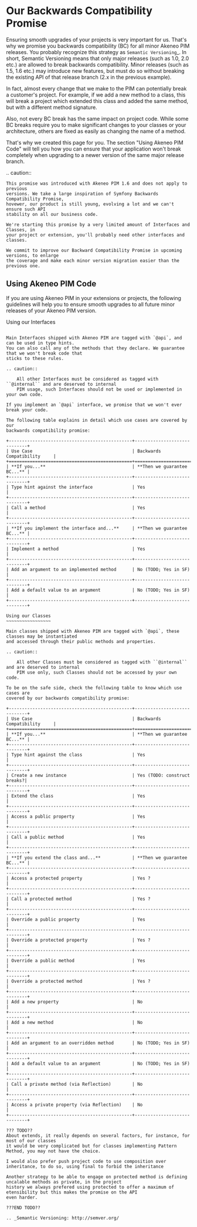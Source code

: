 Our Backwards Compatibility Promise
===================================

Ensuring smooth upgrades of your projects is very important for us. That's why
we promise you backwards compatibility (BC) for all minor Akeneo PIM releases.
You probably recognize this strategy as `Semantic Versioning`_. In short,
Semantic Versioning means that only major releases (such as 1.0, 2.0 etc.) are
allowed to break backwards compatibility. Minor releases (such as 1.5, 1.6 etc.)
may introduce new features, but must do so without breaking the existing API of
that release branch (2.x in the previous example).

In fact, almost every change that we make to the PIM can potentially break a customer's
project. For example, if we add a new method to a class, this will break a project
which extended this class and added the same method, but with a different
method signature.

Also, not every BC break has the same impact on project code. While some BC
breaks require you to make significant changes to your classes or your
architecture, others are fixed as easily as changing the name of a method.

That's why we created this page for you. The section "Using Akeneo PIM Code" will
tell you how you can ensure that your application won't break completely when
upgrading to a newer version of the same major release branch.

.. caution::

    This promise was introduced with Akeneo PIM 1.6 and does not apply to previous
    versions. We take a large inspiration of Symfony Backwards Compatibility Promise,
    hovewer, our product is still young, evolving a lot and we can't ensure such API
    stability on all our business code.

    We're starting this promise by a very limited amount of Interfaces and Classes, in
    your project or extension, you'll probably need other interfaces and classes.

    We commit to improve our Backward Compatibility Promise in upcoming versions, to enlarge
    the coverage and make each minor version migration easier than the previous one.

Using Akeneo PIM Code
---------------------

If you are using Akeneo PIM in your extensions or projects, the following guidelines will help
you to ensure smooth upgrades to all future minor releases of your Akeneo PIM version.

Using our Interfaces
~~~~~~~~~~~~~~~~~~~~

Main Interfaces shipped with Akeneo PIM are tagged with `@api`, and can be used in type hints.
You can also call any of the methods that they declare. We guarantee that we won't break code that
sticks to these rules.

.. caution::

    All other Interfaces must be considered as tagged with ``@internal`` and are deserved to internal
    PIM usage, such Interfaces should not be used or implemented in your own code.

If you implement an `@api` interface, we promise that we won't ever break your code.

The following table explains in detail which use cases are covered by our
backwards compatibility promise:

+-----------------------------------------------+-----------------------------+
| Use Case                                      | Backwards Compatibility     |
+===============================================+=============================+
| **If you...**                                 | **Then we guarantee BC...** |
+-----------------------------------------------+-----------------------------+
| Type hint against the interface               | Yes                         |
+-----------------------------------------------+-----------------------------+
| Call a method                                 | Yes                         |
+-----------------------------------------------+-----------------------------+
| **If you implement the interface and...**     | **Then we guarantee BC...** |
+-----------------------------------------------+-----------------------------+
| Implement a method                            | Yes                         |
+-----------------------------------------------+-----------------------------+
| Add an argument to an implemented method      | No (TODO; Yes in SF)        |
+-----------------------------------------------+-----------------------------+
| Add a default value to an argument            | No (TODO; Yes in SF)        |
+-----------------------------------------------+-----------------------------+

Using our Classes
~~~~~~~~~~~~~~~~~

Main classes shipped with Akeneo PIM are tagged with `@api`, these classes may be instantiated
and accessed through their public methods and properties.

.. caution::

    All other Classes must be considered as tagged with ``@internal`` and are deserved to internal
    PIM use only, such Classes should not be accessed by your own code.

To be on the safe side, check the following table to know which use cases are
covered by our backwards compatibility promise:

+-----------------------------------------------+-----------------------------+
| Use Case                                      | Backwards Compatibility     |
+===============================================+=============================+
| **If you...**                                 | **Then we guarantee BC...** |
+-----------------------------------------------+-----------------------------+
| Type hint against the class                   | Yes                         |
+-----------------------------------------------+-----------------------------+
| Create a new instance                         | Yes (TODO: construct breaks?|
+-----------------------------------------------+-----------------------------+
| Extend the class                              | Yes                         |
+-----------------------------------------------+-----------------------------+
| Access a public property                      | Yes                         |
+-----------------------------------------------+-----------------------------+
| Call a public method                          | Yes                         |
+-----------------------------------------------+-----------------------------+
| **If you extend the class and...**            | **Then we guarantee BC...** |
+-----------------------------------------------+-----------------------------+
| Access a protected property                   | Yes ?                       |
+-----------------------------------------------+-----------------------------+
| Call a protected method                       | Yes ?                       |
+-----------------------------------------------+-----------------------------+
| Override a public property                    | Yes                         |
+-----------------------------------------------+-----------------------------+
| Override a protected property                 | Yes ?                       |
+-----------------------------------------------+-----------------------------+
| Override a public method                      | Yes                         |
+-----------------------------------------------+-----------------------------+
| Override a protected method                   | Yes ?                       |
+-----------------------------------------------+-----------------------------+
| Add a new property                            | No                          |
+-----------------------------------------------+-----------------------------+
| Add a new method                              | No                          |
+-----------------------------------------------+-----------------------------+
| Add an argument to an overridden method       | No (TODO; Yes in SF)        |
+-----------------------------------------------+-----------------------------+
| Add a default value to an argument            | No (TODO; Yes in SF)        |
+-----------------------------------------------+-----------------------------+
| Call a private method (via Reflection)        | No                          |
+-----------------------------------------------+-----------------------------+
| Access a private property (via Reflection)    | No                          |
+-----------------------------------------------+-----------------------------+

??? TODO??
About extends, it really depends on several factors, for instance, for most of our classes
it would be very complicated but for classes implementing Pattern Method, you may not have the choice.

I would also prefer push project code to use composition over inheritance, to do so, using final to forbid the inheritance
 
Another strategy to be able to engage on protected method is defining uncalable methods as private, in the project
history we always prefered using protected to offer a maximum of etensibility but this makes the promise on the API
even harder.

???END TODO??

.. _Semantic Versioning: http://semver.org/
